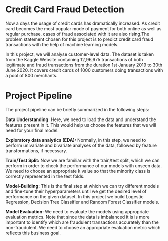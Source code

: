 # Credit Card Fraud Detection
Now a days the usage of credit cards has dramatically increased. As credit card becomes the most popular mode of payment for both online as well as regular purchase, cases of fraud associated with it are also rising.The problem statement chosen for this project is to predict credit card fraud transactions with the help of machine learning models.

In this project, we will analyse customer-level data. The dataset is taken from the Kaggle Website containing 12,96,675 transactions of both legitimate and fraud transactions from the duration 1st January 2019 to 30th June 2020. It covers credit cards of 1000 customers doing transactions with a pool of 800 merchants.
# Project Pipeline
The project pipeline can be briefly summarized in the following steps:

**Data Understanding:** Here, we need to load the data and understand the features present in it. This would help us choose the features that we will need for your final model.

**Exploratory data analytics (EDA):** Normally, in this step, we need to perform univariate and bivariate analyses of the data, followed by feature transformations, if necessary. 

**Train/Test Split:** Now we are familiar with the train/test split, which we can perform in order to check the performance of our models with unseen data. We need to choose an appropriate k value so that the minority class is correctly represented in the test folds.

**Model-Building:** This is the final step at which we can try different models and fine-tune their hyperparameters until we get the desired level of performance on the given dataset. In this project we build Logestic Regression, Decision Tree Classifier and Random Forest Classifier models.

**Model Evaluation:** We need to evaluate the models using appropriate evaluation metrics. Note that since the data is imbalanced it is is more important to identify which are fraudulent transactions accurately than the non-fraudulent. We need to choose an appropriate evaluation metric which reflects this business goal.
